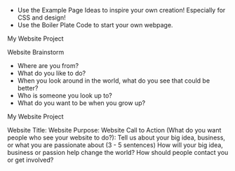- Use the Example Page Ideas to inspire your own creation! Especially for CSS and design!
- Use the Boiler Plate Code to start your own webpage.

My Website Project

Website Brainstorm

- Where are you from?
- What do you like to do?
- When you look around in the world, what do you see that could be better?
- Who is someone you look up to?
- What do you want to be when you grow up?

My Website Project

Website Title:
Website Purpose:
Website Call to Action (What do you want people who see your website to do?):
Tell us about your big idea, business, or what you are passionate about (3 - 5 sentences)
How will your big idea, business or passion help change the world?
How should people contact you or get involved?
